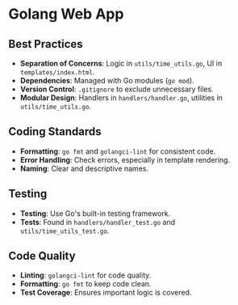 # Golang Web App

## Best Practices

- **Separation of Concerns**: Logic in `utils/time_utils.go`, UI in `templates/index.html`.
- **Dependencies**: Managed with Go modules (`go mod`).
- **Version Control**: `.gitignore` to exclude unnecessary files.
- **Modular Design**: Handlers in `handlers/handler.go`, utilities in `utils/time_utils.go`.

## Coding Standards

- **Formatting**: `go fmt` and `golangci-lint` for consistent code.
- **Error Handling**: Check errors, especially in template rendering.
- **Naming**: Clear and descriptive names.

## Testing

- **Testing**: Use Go's built-in testing framework.
- **Tests**: Found in `handlers/handler_test.go` and `utils/time_utils_test.go`.

## Code Quality

- **Linting**: `golangci-lint` for code quality.
- **Formatting**: `go fmt` to keep code clean.
- **Test Coverage**: Ensures important logic is covered.
